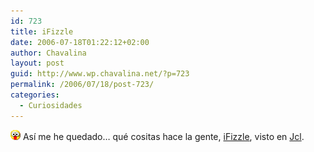 ```yaml
---
id: 723
title: iFizzle
date: 2006-07-18T01:22:12+02:00
author: Chavalina
layout: post
guid: http://www.wp.chavalina.net/?p=723
permalink: /2006/07/18/post-723/
categories:
  - Curiosidades
---
```

![emo](/imagenes/emoticonos/ojosaltones.gif) Así me he quedado… qué cositas hace la gente, <a href="http://www.ifizzle.com/ifizzle.html" target="_blank">iFizzle</a>, visto en <a href="http://jcl.scenesp.org/?p=132" target="_blank">Jcl</a>.